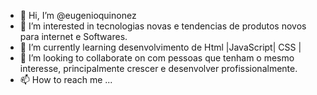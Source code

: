 - 👋 Hi, I’m @eugenioquinonez
- 👀 I’m interested in  tecnologias novas e  tendencias de produtos  novos para internet e Softwares.
- 🌱 I’m currently learning  desenvolvimento de Html |JavaScript| CSS | 
- 💞️ I’m looking to collaborate on  com pessoas que tenham o mesmo interesse, principalmente crescer  e desenvolver profissionalmente.
- 📫 How to reach me ...

<!---
eugenioquinonez/eugenioquinonez is a ✨ special ✨ repository because its `README.md` (this file) appears on your GitHub profile.
You can click the Preview link to take a look at your changes.
--->
